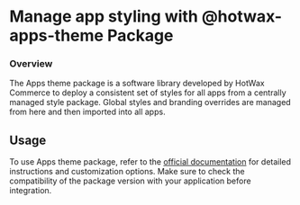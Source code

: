 # Manage app styling with @hotwax-apps-theme Package

### Overview

The Apps theme package is a software library developed by HotWax Commerce to deploy a consistent set of styles for all apps from a centrally managed style package. Global styles and branding overrides are managed from here and then imported into all apps.

## Usage

To use  Apps theme package, refer to the [official documentation](https://www.papaparse.com/docs) for detailed instructions and customization options. Make sure to check the compatibility of the package version with your application before integration.